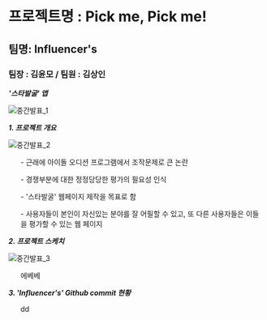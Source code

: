 # 프로젝트명 : Pick me, Pick me!

## 팀명: Influencer's

### 팀장 : 김윤모 / 팀원 : 김상인

__<em> '스타발굴' 앱 </em>__

![중간발표_1](https://user-images.githubusercontent.com/57213710/70390752-3853be80-1a11-11ea-96e2-008f14969730.PNG)


__<em> 1. 프로젝트 개요 </em>__

![중간발표_2](https://user-images.githubusercontent.com/57213710/70320760-db1d0900-1868-11ea-97ab-3f97bc920c42.PNG)

<ul> - 근래에 아이돌 오디션 프로그램에서 조작문제로 큰 논란 </ul>
<ul> - 경쟁부분에 대한 정정당당한 평가의 필요성 인식 </ul>
<ul> - '스타발굴' 웹페이지 제작을 목표로 함 </ul>
<ul> - 사용자들이 본인이 자신있는 분야를 잘 어필할 수 있고, 또 다른 사용자들은 이들을 평가할 수 있는 웹 페이지 </ul>
  
 
__<em> 2. 프로젝트 스케치 </em>__

![중간발표_3](https://user-images.githubusercontent.com/57213710/70320769-e53f0780-1868-11ea-87da-02386bdc9ceb.PNG)

<ul> 에베베 </ul>


__<em> 3. 'Influencer's' Github commit 현황 </em>__

<ul> dd </ul>

